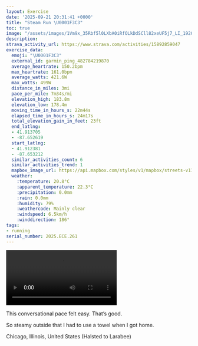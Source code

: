 ```yaml
---
layout: Exercise
date: '2025-09-21 20:31:41 +0000'
title: "Steam Run \U0001F3C3"
toc: true
image: "/assets/images/1Vm9x_35Rbf5l0LXbA0iRfOLkDdSCll82xeUF5j7_LI_1920x1080.jpg.jpeg"
description:
strava_activity_url: https://www.strava.com/activities/15892859047
exercise_data:
  emoji: "\U0001F3C3"
  external_id: garmin_ping_482784219870
  average_heartrate: 150.2bpm
  max_heartrate: 161.0bpm
  average_watts: 421.6W
  max_watts: 499W
  distance_in_miles: 3mi
  pace_per_mile: 7m34s/mi
  elevation_high: 183.8m
  elevation_low: 178.4m
  moving_time_in_hours_s: 22m44s
  elapsed_time_in_hours_s: 24m17s
  total_elevation_gain_in_feet: 23ft
  end_latlng:
  - 41.913705
  - -87.652619
  start_latlng:
  - 41.912381
  - -87.653212
  similar_activities_count: 6
  similar_activities_trend: 1
  mapbox_image_url: https://api.mapbox.com/styles/v1/mapbox/streets-v11/static/path-5+787af2-1.0(ygy~Flm~uOCg%40%40kBDY%3Fc%40CaAGo%40FcDAm%40Eg%40A%7D%40%3F_%40Fm%40CMA_CGuBB_%40%3F%5BEMCSJuB%3Fa%40CiA%40aCEw%40AwAEOOKO_%40IG%7D%40DW%3FCC%3FeAEeAEO%3F%7BAGe%40BmBIuA%3FyB%3Fu%40FsAAMOo%40Ca%40%40eAGg%40%40a%40E%7BABcAAuBEWAo%40%40iAA%7B%40BQEk%40%3Fm%40BYDoCAOCGE%5D%3FIDICaAG_%40ZuB%40%5BEm%40Ge%40M%5DIKSIKAi%40HUP_%40N%5BTe%40%40e%40F_%40JK%3FcAd%40K%3FKQECY%40WWEA%7D%40%60%40ONSZI%3Fe%40Mq%40GM%3FOHEJONYJY%40YNGJM%5EEBQBSA%5DKc%40a%40%3FIHQVIPMh%40s%40RPVNf%40M%5E%3FJGTm%40JInAe%40LIFUIk%40GgAH_AEg%40BE%5EOn%40%3FNHB%3F%60%40If%40EJBBDb%40hCANMl%40%3FVFLh%40h%40An%40%40DPLJPJp%40Xt%40RlANj%40Ff%40%60%40dBPTVFJ%40r%40E%5C%40FHDpDCpBDpE%40%60%40Ff%40%40VE%60%40DjADPGjABpACTBVNp%40DXAlABfCFpBEpCBdEB%5EDHHCnA%3FNB%40H%40zDC%60%40%3FdADxA%3FnBBfDAbBBn%40%40bBFvAEtABl%40AxBBbBAb%40),pin-s-s+e5b22e(-87.65159,41.91373),pin-s-f+89ae00(-87.65063999999998,41.91390000000006)/auto/800x800?access_token=pk.eyJ1Ijoiam9zaGJlY2ttYW4iLCJhIjoiY205eWR2aDd1MWZ6djJrbXc4a3M0bWZleiJ9.XiG9OWkNcZk2QzjJbxLB4A
  weather:
    :temperature: 20.8°C
    :apparent_temperature: 22.3°C
    :precipitation: 0.0mm
    :rain: 0.0mm
    :humidity: 79%
    :weathercode: Mainly clear
    :windspeed: 6.5km/h
    :winddirection: 186°
tags:
- running
serial_number: 2025.ECE.261
---
```

<video controls src="/assets/videos/1Vm9x_35Rbf5l0LXbA0iRfOLkDdSCll82xeUF5j7_LI.mp4"></video>

This conversational pace felt easy. That’s good. 

So steamy outside that I had to use a towel when I got home.

Chicago, Illinois, United States (Halsted to Larabee)

